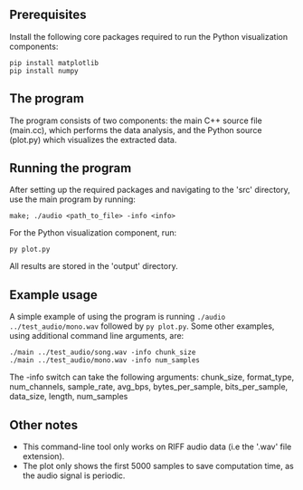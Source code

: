## Prerequisites

Install the following core packages required to run the Python visualization components:
```
pip install matplotlib
pip install numpy
```

## The program

The program consists of two components: the main C++ source file (main.cc), which performs the data analysis, and the Python source (plot.py) which visualizes the extracted data.

## Running the program

After setting up the required packages and navigating to the 'src' directory, use the main program by running:
```
make; ./audio <path_to_file> -info <info>
```
For the Python visualization component, run:
```
py plot.py
```
All results are stored in the 'output' directory.

## Example usage

A simple example of using the program is running ```./audio ../test_audio/mono.wav``` followed by ```py plot.py```.
Some other examples, using additional command line arguments, are:

```
./main ../test_audio/song.wav -info chunk_size
./main ../test_audio/mono.wav -info num_samples
```

The -info switch can take the following arguments:
chunk_size, format_type, num_channels, sample_rate, avg_bps, bytes_per_sample, bits_per_sample, data_size, length, num_samples

## Other notes

- This command-line tool only works on RIFF audio data (i.e the '.wav' file extension).
- The plot only shows the first 5000 samples to save computation time, as the audio signal is periodic.
